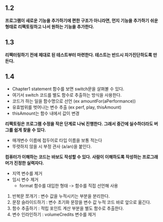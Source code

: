## 1.2

**프로그램이 새로운 기능을 추가하기에 편한 구조가 아니라면, 먼지 기능을 추가하기 쉬운 형태로 리팩토링하고 나서 원하는 기능을 추가한다.**

## 1.3

**리팩터링하기 전에 제대로 된 테스트부터 마련한다. 테스트는 반드시 자가진단하도록 만든다.**

## 1.4

- Chapter1 statement 함수를 보면 switch문을 살펴볼 수 있다.
- 여기서 switch 코드를 별도 함수로 추출하는 방식을 사용한다.
- 코드가 하는 일을 함수명으로 선언 (ex amountFor(aPerformance))
- 유효범위를 벗어나는 변수 추출 (ex perf, play, thisAmount)
- thisAmount는 함수 내에서 값이 변경

**리팩토링은 프로그램 수정을 작은 단계로 나눠 진행한다. 그래서 중간에 실수하더라도 버그를 쉽게 찾을 수 있다.**

- 매개변수 이름에 접두어로 타입 이름을 보통 적는다
- 뚜렷하지 않을 시 부정 관사 (a/an)을 붙인다.

**컴퓨터가 이해하는 코드는 바보도 작성할 수 있다. 사람이 이해하도록 작성하는 프로그래머가 진정한 실력자다.**

- 지역 변수를 제거
- 임시 변수 제거
  - format 함수를 대입한 형태 -> 함수를 직접 선언해 사용

1. 반복문 쪼개기 : 변수 값을 누적시키는 부분을 분리한다.
2. 문장 슬라이드하기 : 변수 초기화 문장을 변수 값 누적 코드 바로 앞으로 옮긴다.
3. 함수 추출하기 : 적립 포인트 계산 부분을 별도 함수로 추출한다.
4. 변수 인라인하기 : volumeCredits 변수를 제거

